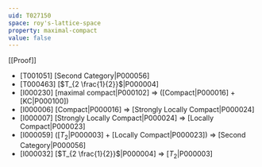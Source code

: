```yaml
---
uid: T027150
space: roy's-lattice-space
property: maximal-compact
value: false
---
```

[[Proof]]

* [T001051] [Second Category|P000056]
* [T000463] [$T_{2 \frac{1}{2}}$|P000004]
* [I000230] [maximal compact|P000102] => ([Compact|P000016] + [KC|P000100])
* [I000006] [Compact|P000016] => [Strongly Locally Compact|P000024]
* [I000007] [Strongly Locally Compact|P000024] => [Locally Compact|P000023]
* [I000059] ([$T_2$|P000003] + [Locally Compact|P000023]) => [Second Category|P000056]
* [I000032] [$T_{2 \frac{1}{2}}$|P000004] => [$T_2$|P000003]

